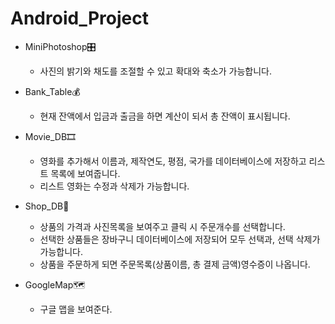 # Android_Project
- MiniPhotoshop🎛
    - 사진의 밝기와 채도를 조절할 수 있고 확대와 축소가 가능합니다.

- Bank_Table💰
    - 현재 잔액에서 입금과 출금을 하면 계산이 되서 총 잔액이 표시됩니다. 
   
- Movie_DB🎞
    - 영화를 추가해서 이름과, 제작연도, 평점, 국가를 데이터베이스에 저장하고 리스트 목록에 보여줍니다.
    - 리스트 영화는 수정과 삭제가 가능합니다.
    
- Shop_DB🏢
    - 상품의 가격과 사진목록을 보여주고 클릭 시 주문개수를 선택합니다.
    - 선택한 상품들은 장바구니 데이터베이스에 저장되어 모두 선택과, 선택 삭제가 가능합니다.
    - 상품을 주문하게 되면 주문목록(상품이름, 총 결제 금액)영수증이 나옵니다.
    
 - GoogleMap🗺
    - 구글 맵을 보여준다.
    
